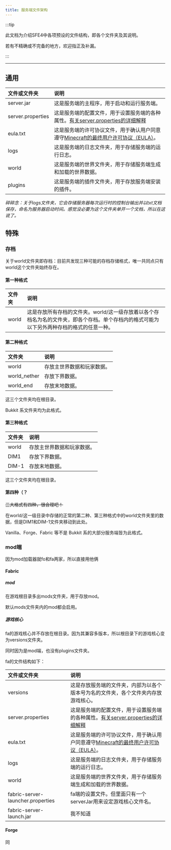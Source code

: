 ```yaml
---
title: 服务端文件架构
---
```


:::tip

此文档为介绍SFE4中各项预设的文件结构，即各个文件夹及其说明。

若有不精确或不完备的地方，欢迎指正及补漏。

:::

-----

<!--明天重修这篇，睡觉先-->

<!--# 好痛苦，原来wiki里写了部分内容-->

<!--详见[此处](https://zh.minecraft.wiki/w/Java%E7%89%88%E4%B8%96%E7%95%8C%E6%A0%BC%E5%BC%8F)，不想搬了-->
<!--11.12:将fandom wiki改为新wiki-->

## 通用

| 文件或文件夹 | 说明 |
| :--- | :--- |
| server.jar | 这是服务端的主程序，用于启动和运行服务端。 |
| server.properties | 这是服务端的配置文件，用于设置服务端的各种属性。[有关server.properties的详细解释](https://sfe.zxpweb.link/docs/sfe4/mcje/serverproperties) |
| eula.txt | 这是服务端的许可协议文件，用于确认用户同意遵守[Minecraft的最终用户许可协议（EULA）](https://www.minecraft.net/zh-hans/eula)。 |
| logs | 这是服务端的日志文件夹，用于存储服务端的运行日志。 |
| world | 这是服务端的世界文件夹，用于存储服务端生成和加载的世界数据。 |
| plugins | 这是服务端的插件文件夹，用于存放服务端安装的插件。 |

*碎碎念：关于logs文件夹，它会存储服务器每次运行时的控制台输出并以txt文档保存，命名为服务器启动时间。感觉没必要为这个文件夹单开一个文档，所以在这说了。*

## 特殊

### 存档

关于world文件夹即存档：目前共发现三种可能的存档存储格式，唯一共同点只有world这个文件夹始终存在。

#### 第一种格式

| 文件夹 | 说明 |
| :--- | :--- |
| world | 这是存放所有存档的文件夹。world/这一级存放着以各个存档名为名的文件夹，即各个存档。单个存档内的格式可能为以下另外两种存档的格式的任意一种。 |

#### 第二种格式

| 文件夹 | 说明 |
| :--- | :--- |
| world | 存放主世界数据和玩家数据。 |
| world_nether | 存放下界数据。 |
| world_end | 存放末地数据。 |

这三个文件夹均在根目录。

Bukkit 系文件夹均为此格式。

#### 第三种格式

| 文件夹 | 说明 |
| :--- | :--- |
| world | 存放主世界数据和玩家数据。 |
| DIM1 | 存放下界数据。 |
| DIM-1 | 存放末地数据。 |

这三个文件夹均在根目录。

#### 第四种（？

~~三大格式有四种，很合理吧！~~

在world/这一级目录中存储的正常的第二种、第三种格式中的world文件夹里的数据，但是DIM1和DIM-1文件夹移动到此处。

Vanilla、Forge、Fabric 等不是 Bukkit 系的大部分服务端皆为此格式。

### mod端

因为mod加载器就fo和fa两家，所以直接用他俩

#### Fabric

##### mod

在游戏根目录多出mods文件夹，用于存放mod。

默认mods文件夹内的mod都会启用。

##### 游戏核心

fa的游戏核心并不存放在根目录。因为其兼容多版本，所以根目录下的游戏核心变为versions文件夹。

同时因为是mod端，也没有plugins文件夹。

fa的文件结构如下：

| 文件或文件夹 | 说明 |
| :--- | :--- |
| versions | 这是存放服务端的文件夹，内部为以各个版本号为名的文件夹，各个文件夹内存放游戏核心。 |
| server.properties | 这是服务端的配置文件，用于设置服务端的各种属性。[有关server.properties的详细解释](https://sfe.zxpweb.link/docs/sfe4/mcje/serverproperties) |
| eula.txt | 这是服务端的许可协议文件，用于确认用户同意遵守[Minecraft的最终用户许可协议（EULA）](https://www.minecraft.net/zh-hans/eula)。 |
| logs | 这是服务端的日志文件夹，用于存储服务端的运行日志。 |
| world | 这是服务端的世界文件夹，用于存储服务端生成和加载的世界数据。 |
| fabric-server-launcher.properties | fa端的设置文件。但里面只有一个serverJar用来设定游戏核心文件名。 |
| fabric-server-launch.jar | 我不知道 |


#### Forge

同
